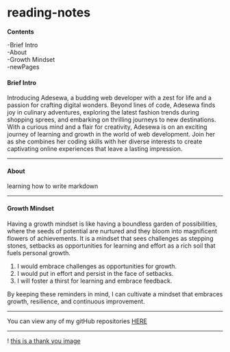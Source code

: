 # reading-notes

**Contents** 

-Brief Intro  
-About   
-Growth Mindset  
-newPages  

#### Brief Intro
Introducing Adesewa, a budding web developer with a zest for life and a passion for crafting digital wonders. Beyond lines of code, Adesewa finds joy in culinary adventures, exploring the latest fashion trends during shopping sprees, and embarking on thrilling journeys to new destinations. With a curious mind and a flair for creativity, Adesewa is on an exciting journey of learning and growth in the world of web development. Join her as she combines her coding skills with her diverse interests to create captivating online experiences that leave a lasting impression.


***

#### About
learning how to write markdown

***

#### Growth Mindset
Having a growth mindset is like having a boundless garden of possibilities,  where the seeds of potential are nurtured and they bloom into magnificent flowers of achievements. It is a mindset that sees challenges as stepping stones, setbacks as opportunities for learning and effort as a rich soil that fuels personal growth. 

1. I would embrace challenges as opportunities for growth.
2. I would put in effort and persist in the face of setbacks.
3. I will foster a thirst for learning and embrace feedback.

By keeping these reminders in mind, I can cultivate a mindset that embraces growth, resilience, and continuous improvement.

***

You can view any of my gitHub repositories [HERE](https://github.com/adesewa293)

***

! [this is a thank you image](https://images.unsplash.com/photo-1554830072-52d78d0d4c18?ixlib=rb-4.0.3&ixid=M3wxMjA3fDB8MHxwaG90by1wYWdlfHx8fGVufDB8fHx8fA%3D%3D&auto=format&fit=crop&w=2835&q=80)
